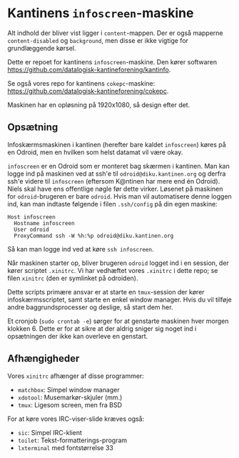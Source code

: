 Kantinens `infoscreen`-maskine
==============================

Alt indhold der bliver vist ligger i `content`-mappen.  Der er også mapperne
`content-disabled` og `background`, men disse er ikke vigtige for grundlæggende
kørsel.

Dette er repoet for kantinens `infoscreen`-maskine.  Den kører softwaren
<https://github.com/datalogisk-kantineforening/kantinfo>.

Se også vores repo for kantinens `cokepc`-maskine:
<https://github.com/datalogisk-kantineforening/cokepc>.

Maskinen har en opløsning på 1920x1080, så design efter det.


Opsætning
---------

Infoskærmsmaskinen i kantinen (herefter bare kaldet `infoscreen`) køres på en
Odroid, men en hvilken som helst datamat vil være okay.

`infoscreen` er en Odroid som er monteret bag skærmen i kantinen.  Man kan logge
ind på maskinen ved at ssh'e til `odroid@diku.kantinen.org` og derfra ssh'e
videre til `infoscreen` (eftersom K@ntinen har mere end én Odroid).  Niels skal
have ens offentlige nøgle før dette virker.  Løsenet på maskinen for
`odroid`-brugeren er bare `odroid`.  Hvis man vil automatisere denne loggen ind,
kan man indtaste følgende i filen `.ssh/config` på din egen maskine:

```
Host infoscreen
  Hostname infoscreen
  User odroid
  ProxyCommand ssh -W %h:%p odroid@diku.kantinen.org
```

Så kan man logge ind ved at køre `ssh infoscreen`.

Når maskinen starter op, bliver brugeren `odroid` logget ind i en session, der
kører scriptet `.xinitrc`.  Vi har vedhæftet vores `.xinitrc` i dette repo; se
filen `xinitrc` (den er symlinket på odroiden).

Dette scripts primære ansvar er at starte en `tmux`-session der kører
infoskærmsscriptet, samt starte en enkel window manager.  Hvis du vil tilføje
andre baggrundsprocesser og deslige, så start dem her.

Et cronjob (`sudo crontab -e`) sørger for at genstarte maskinen hver morgen
klokken 6.  Dette er for at sikre at der aldrig sniger sig noget ind i
opsætningen der ikke kan overleve en genstart.


Afhængigheder
-------------

Vores `xinitrc` afhænger af disse programmer:

  + `matchbox`: Simpel window manager
  + `xdotool`: Musemarkør-skjuler (mm.)
  + `tmux`: Ligesom screen, men fra BSD
  
For at køre vores IRC-viser-slide kræves også:

  + `sic`: Simpel IRC-klient
  + `toilet`: Tekst-formatterings-program
  + `lxterminal` med fontstørrelse 33
